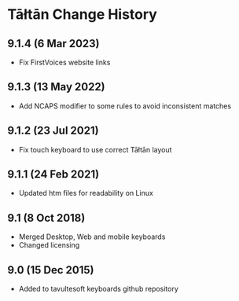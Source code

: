 Tāłtān Change History
============================

9.1.4 (6 Mar 2023)
-------------------
* Fix FirstVoices website links

9.1.3 (13 May 2022)
-------------------
* Add NCAPS modifier to some rules to avoid inconsistent matches

9.1.2 (23 Jul 2021)
-------------------
* Fix touch keyboard to use correct Tāłtān layout

9.1.1 (24 Feb 2021)
-------------------
* Updated htm files for readability on Linux

9.1 (8 Oct 2018)
-----------------
* Merged Desktop, Web and mobile keyboards
* Changed licensing

9.0 (15 Dec 2015)
-----------------

* Added to tavultesoft keyboards github repository
